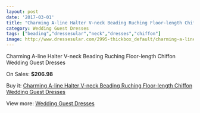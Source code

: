 ```yaml
---
layout: post
date: '2017-03-01'
title: "Charming A-line Halter V-neck Beading Ruching Floor-length Chiffon Wedding Guest Dresses"
category: Wedding Guest Dresses
tags: ["beading","dressesular","neck","dresses","chiffon"]
image: http://www.dressesular.com/2995-thickbox_default/charming-a-line-halter-v-neck-beading-ruching-floor-length-chiffon-wedding-guest-dresses.jpg
---
```

Charming A-line Halter V-neck Beading Ruching Floor-length Chiffon Wedding Guest Dresses

On Sales: **$206.98**
<a href="https://www.dressesular.com/wedding-guest-dresses/1108-charming-a-line-halter-v-neck-beading-ruching-floor-length-chiffon-wedding-guest-dresses.html"><amp-img layout="responsive" width="600" height="600" src="//www.dressesular.com/2995-thickbox_default/charming-a-line-halter-v-neck-beading-ruching-floor-length-chiffon-wedding-guest-dresses.jpg" alt="Charming A-line Halter V-neck Beading Ruching Floor-length Chiffon Wedding Guest Dresses 0" /></a>
<a href="https://www.dressesular.com/wedding-guest-dresses/1108-charming-a-line-halter-v-neck-beading-ruching-floor-length-chiffon-wedding-guest-dresses.html"><amp-img layout="responsive" width="600" height="600" src="//www.dressesular.com/2999-thickbox_default/charming-a-line-halter-v-neck-beading-ruching-floor-length-chiffon-wedding-guest-dresses.jpg" alt="Charming A-line Halter V-neck Beading Ruching Floor-length Chiffon Wedding Guest Dresses 1" /></a>
<a href="https://www.dressesular.com/wedding-guest-dresses/1108-charming-a-line-halter-v-neck-beading-ruching-floor-length-chiffon-wedding-guest-dresses.html"><amp-img layout="responsive" width="600" height="600" src="//www.dressesular.com/2998-thickbox_default/charming-a-line-halter-v-neck-beading-ruching-floor-length-chiffon-wedding-guest-dresses.jpg" alt="Charming A-line Halter V-neck Beading Ruching Floor-length Chiffon Wedding Guest Dresses 2" /></a>
<a href="https://www.dressesular.com/wedding-guest-dresses/1108-charming-a-line-halter-v-neck-beading-ruching-floor-length-chiffon-wedding-guest-dresses.html"><amp-img layout="responsive" width="600" height="600" src="//www.dressesular.com/2997-thickbox_default/charming-a-line-halter-v-neck-beading-ruching-floor-length-chiffon-wedding-guest-dresses.jpg" alt="Charming A-line Halter V-neck Beading Ruching Floor-length Chiffon Wedding Guest Dresses 3" /></a>
<a href="https://www.dressesular.com/wedding-guest-dresses/1108-charming-a-line-halter-v-neck-beading-ruching-floor-length-chiffon-wedding-guest-dresses.html"><amp-img layout="responsive" width="600" height="600" src="//www.dressesular.com/2996-thickbox_default/charming-a-line-halter-v-neck-beading-ruching-floor-length-chiffon-wedding-guest-dresses.jpg" alt="Charming A-line Halter V-neck Beading Ruching Floor-length Chiffon Wedding Guest Dresses 4" /></a>

Buy it: [Charming A-line Halter V-neck Beading Ruching Floor-length Chiffon Wedding Guest Dresses](https://www.dressesular.com/wedding-guest-dresses/1108-charming-a-line-halter-v-neck-beading-ruching-floor-length-chiffon-wedding-guest-dresses.html "Charming A-line Halter V-neck Beading Ruching Floor-length Chiffon Wedding Guest Dresses")

View more: [Wedding Guest Dresses](https://www.dressesular.com/5-wedding-guest-dresses "Wedding Guest Dresses")